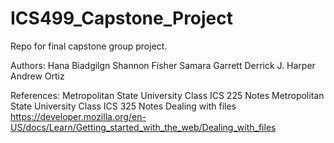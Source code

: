 # ICS499_Capstone_Project
Repo for final capstone group project.

Authors:
Hana Biadgilgn
Shannon Fisher
Samara Garrett
Derrick J. Harper
Andrew Ortiz

References:
Metropolitan State University Class ICS 225 Notes
Metropolitan State University Class ICS 325 Notes
Dealing with files https://developer.mozilla.org/en-US/docs/Learn/Getting_started_with_the_web/Dealing_with_files